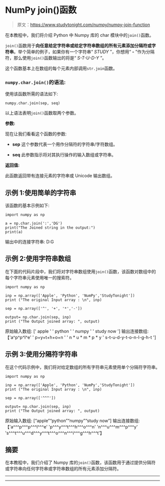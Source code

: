 # NumPy join()函数

> 原文：<https://www.studytonight.com/numpy/numpy-join-function>

在本教程中，我们将介绍 Python 中 Numpy 库的 char 模块中的`join()`函数。

`join()`函数用于**向任意给定字符串或给定字符串数组的所有元素添加分隔符或字符串**。举个简单的例子，如果你有一个字符串“ *STUDY* ”，你想用“ **-** ”作为分隔符，那么使用`join()`函数输出的将是“ *S-T-U-D-Y* ”。

这个函数基本上在数组的每个元素内部调用`str.join`函数。

### `numpy.char.join()`的语法:

使用该函数所需的语法如下:

```
numpy.char.join(sep, seq)
```

以上语法表明`join()`函数取两个参数。

**参数:**

现在让我们看看这个函数的参数:

*   **sep**
    这个参数代表一个用作分隔符的字符串/字符数组。

*   **seq**
    此参数指示将对其执行操作的输入数组或字符串。

**返回值:**

此函数返回带有连接元素的字符串或 Unicode 输出数组。

## 示例 1:使用简单的字符串

该函数的基本示例如下:

```
import numpy as np

a = np.char.join(':','DG')
print("The Joined string in the output:")
print(a)
```

输出中的连接字符串:
D:G

## 示例 2:使用字符串数组

在下面的代码片段中，我们将对字符串数组使用`join()`函数，该函数对数组中的每个字符串元素使用唯一的搜索符。

```
import numpy as np

inp = np.array(['Apple', 'Python', 'NumPy','StudyTonight']) 
print ("The original Input array : \n", inp) 

sep = np.array(['^', '+', '*','-']) 

output= np.char.join(sep, inp) 
print ("The Output joined array: ", output) 
```

原始输入数组:
[' apple ' ' python ' ' numpy ' ' study now ']
输出连接数组:【'a^p^p^l^e' ' p+y+t+h+o+n ' ' n * u * m * p * y ' s-t-u-d-y-t-o-n-I-g-h-t ']

## 示例 3:使用分隔符字符串

在这个代码示例中，我们将对给定数组的所有字符串元素使用单个分隔符字符串。

```
import numpy as np

inp = np.array(['Apple', 'Python', 'NumPy','StudyTonight']) 
print ("The original Input array : \n", inp) 

sep = np.array(['^^^']) 

output= np.char.join(sep, inp) 
print ("The Output joined array: ", output) 
```

原始输入数组:
[“apple”“python”“numpy”“study now”]
输出连接数组:【'a^^^p^^^p^^^l^^^e' 'p^^^y^^^t^^^h^^^o^^^n' 'n^^^u^^^m^^^p^^^y'
's^^^t^^^u^^^d^^^y^^^t^^^o^^^n^^^i^^^g^^^h^^^t'】

## 摘要

在本教程中，我们介绍了 Numpy 库的`join()`函数，该函数用于通过提供分隔符或字符串向任何字符串或字符串数组的所有元素添加分隔符。

* * *

* * *